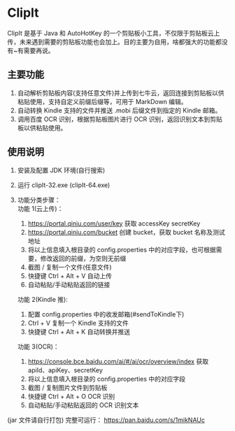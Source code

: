 ClipIt
======
ClipIt 是基于 Java 和 AutoHotKey 的一个剪贴板小工具，不仅限于剪贴板云上传，未来遇到需要的剪贴板功能也会加上。目的主要为自用，啥都强大的功能都没有\~有需要再说。 

主要功能
--------
1. 自动解析剪贴板内容(支持任意文件)并上传到七牛云，返回连接到剪贴板以供粘贴使用，支持自定义前缀后缀等，可用于 MarkDown 编辑。
2. 自动转换 Kindle 支持的文件并推送 .mobi 后缀文件到指定的 Kindle 邮箱。
3. 调用百度 OCR 识别，根据剪贴板图片进行 OCR 识别，返回识别文本到剪贴板以供粘贴使用。


使用说明
--------
1. 安装及配置 JDK 环境(自行搜索)
2. 运行 clipIt-32.exe (clipIt-64.exe)
3. 功能分类步骤：  
    功能 1(云上传)：  
    1. https://portal.qiniu.com/user/key 获取 accessKey secretKey
    2. https://portal.qiniu.com/bucket 创建 bucket，获取 bucket 名称及测试地址
    3. 将以上信息填入根目录的 config.properties 中的对应字段，也可根据需要，修改返回的前缀，为空则无前缀
    4. 截图 / 复制一个文件(任意文件)
    5. 快捷键 Ctrl + Alt + V 自动上传  
    6. 自动粘贴/手动粘贴返回的链接
          
    功能 2(Kindle 推):  
    1. 配置 config.properties 中的收发邮箱(#sendToKindle下)
    2. Ctrl + V 复制一个 Kindle 支持的文件
    3. 快捷键 Ctrl + Alt + K 自动转换并推送
    
    功能 3(OCR)：  
    1. https://console.bce.baidu.com/ai/#/ai/ocr/overview/index 获取 apiId、apiKey、secretKey
    2. 将以上信息填入根目录的 config.properties 中的对应字段
    3. 截图 / 复制图片文件到剪贴板
    4. 快捷键 Ctrl + Alt + O OCR 识别  
    5. 自动粘贴/手动粘贴返回的 OCR 识别文本


(jar 文件请自行打包)
完整可运行：
https://pan.baidu.com/s/1mikNAUc